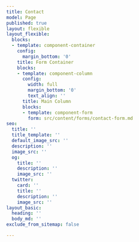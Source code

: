 ```yaml
---
title: Contact
model: Page
published: true
layout: flexible
layout_flexible:
  blocks:
  - template: component-container
    config:
      margin_bottom: '0'
    title: Form Container
    blocks:
    - template: component-column
      config:
        width: full
        margin_bottom: '0'
        text_align: ''
      title: Main Column
      blocks:
      - template: component-form
        form: src/content/forms/contact-form.md
seo:
  title: ''
  title_template: ''
  default_image_src: ''
  description: ''
  image_src: ''
  og:
    title: ''
    description: ''
    image_src: ''
  twitter:
    card: ''
    title: ''
    description: ''
    image_src: ''
layout_basic:
  heading: ''
  body_md: ''
exclude_from_sitemap: false

---
```

